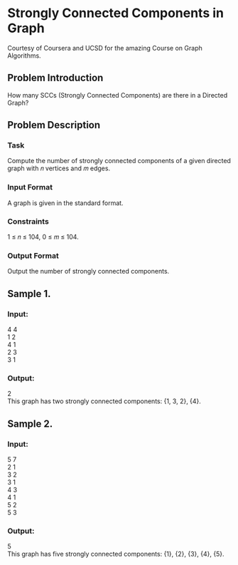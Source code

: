 # Strongly Connected Components in Graph
Courtesy of Coursera and UCSD for the amazing Course on Graph Algorithms.
## Problem Introduction
How many SCCs (Strongly Connected Components) are there in a Directed Graph?

## Problem Description
### Task
Compute the number of strongly connected components of a given directed graph with 𝑛 vertices and 𝑚 edges.
### Input Format
A graph is given in the standard format.
### Constraints
1 ≤ 𝑛 ≤ 104, 0 ≤ 𝑚 ≤ 104.
### Output Format
Output the number of strongly connected components.
## Sample 1.
### Input:
4 4 <br>
1 2 <br>
4 1 <br>
2 3 <br>
3 1 <br>
### Output: <br>
2 <br>
This graph has two strongly connected components: {1, 3, 2}, {4}.
## Sample 2.
### Input: <br>
5 7 <br>
2 1 <br>
3 2 <br>
3 1 <br>
4 3 <br>
4 1 <br>
5 2 <br>
5 3
### Output:
5 <br>
This graph has five strongly connected components: {1}, {2}, {3}, {4}, {5}.
